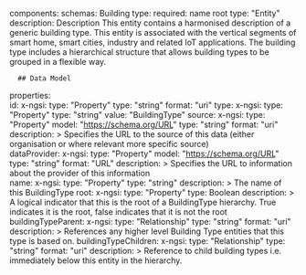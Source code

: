 components:
  schemas:
Building type:
  required:
    name
    root
  type: "Entity"  
   description: Description This entity contains a harmonised description of a generic building type. This entity is associated with the vertical segments of smart home, smart cities, industry and related IoT applications. The building type includes a hierarchical structure that allows building types to be grouped in a flexible way.
        
      ## Data Model
  properties:  
    id:
      x-ngsi:
        type: "Property"
      type: "string"
      format: "uri"
    type:
      x-ngsi:
        type: "Property"
      type: "string"
      value: "BuildingType"
    source:
      x-ngsi:
        type: "Property"
        model: "https://schema.org/URL"
      type: "string"
      format: "uri"
      description: >
         Specifies the URL to the source of this data (either organisation or where relevant more specific source)  
    dataProvider:
      x-ngsi:
        type: "Property"
        model: "https://schema.org/URL"
      type: "string"
      format: "URL"
      description: >
        Specifies the URL to information about the provider of this information  
    name:
      x-ngsi:
        type: "Property"
      type: "string"
      description: > 
      The name of this BuildingType
    root:
      x-ngsi:
        type: "Property"
      type:
        Boolean
      description: >
      A logical indicator that this is the root of a BuildingType hierarchy. True indicates it is the root, false indicates that it is not the root
     buildingTypeParent:
      x-ngsi:
        type: "Relationship"
       type: "string"
       format: "uri"
       description:  >
       References any higher level Building Type entities that this type is based on.
     buildingTypeChildren:
      x-ngsi:
        type: "Relationship"
       type: "string"
       format: "uri"
       description:  >
       Reference to child building types i.e. immediately below this entity in the hierarchy.
